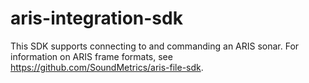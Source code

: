 # aris-integration-sdk
This SDK supports connecting to and commanding an ARIS sonar.
For information on ARIS frame formats, see https://github.com/SoundMetrics/aris-file-sdk.
